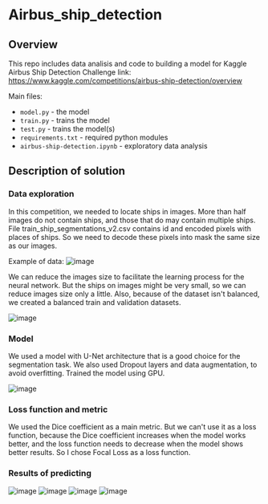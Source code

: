 # Airbus_ship_detection

## Overview
This repo includes data analisis and code to building a model for Kaggle Airbus Ship Detection Challenge
link: https://www.kaggle.com/competitions/airbus-ship-detection/overview

Main files:
 * `model.py` - the model
 * `train.py` - trains the model
 * `test.py` - trains the model(s)
 * `requirements.txt` - required python modules
 * `airbus-ship-detection.ipynb` - exploratory data analysis

## Description of solution
### Data exploration
In this competition, we needed to locate ships in images. More than half images do not contain ships, and those that do may contain multiple ships. 
File train_ship_segmentations_v2.csv contains id and encoded pixels with places of ships. So we need to decode these pixels into mask the same size as our images.

Example of data:
![image](https://github.com/pulsatil1/Airbus-Ship-Detection/assets/70263951/21d9134d-4aa0-4866-a82b-b6c2df8e7594)


We can reduce the images size to facilitate the learning process for the neural network. But the ships on images might be very small, so we can reduce images size only a little.
Also, because of the dataset isn't balanced, we created a balanced train and validation datasets.

![image](https://github.com/pulsatil1/Airbus-Ship-Detection/assets/70263951/a7d77d7b-540c-48a5-9a48-5f732d18b44b)


### Model
We used a model with U-Net architecture that is a good choice for the segmentation task.
We also used Dropout layers and data augmentation, to avoid overfitting.
Trained the model using GPU.

![image](https://github.com/pulsatil1/Airbus-Ship-Detection/assets/70263951/c5c52f4e-6e33-4aff-82d3-8d5bc5bbc8a5)


### Loss function and metric
We used the Dice coefficient as a main metric. But we can't use it as a loss function, because the Dice coefficient increases when the model works better, and the loss function needs to decrease when the model shows better results. So I chose Focal Loss as a loss function.

### Results of predicting 

![image](https://github.com/pulsatil1/Airbus-Ship-Detection/assets/70263951/84bd3f72-ce98-4397-965e-b274539c3eeb)
![image](https://github.com/pulsatil1/Airbus-Ship-Detection/assets/70263951/74e9ddfe-5a4d-43ca-b123-021412dad44d)
![image](https://github.com/pulsatil1/Airbus-Ship-Detection/assets/70263951/94ca484c-5689-48e8-ad69-fc2374c301a8)
![image](https://github.com/pulsatil1/Airbus-Ship-Detection/assets/70263951/9cb6f960-3417-4fef-bcd7-4480d7913843)

